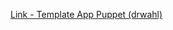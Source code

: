 [Link - Template App Puppet (drwahl)](https://github.com/drwahl/zabbix_templates/tree/master/puppet)
